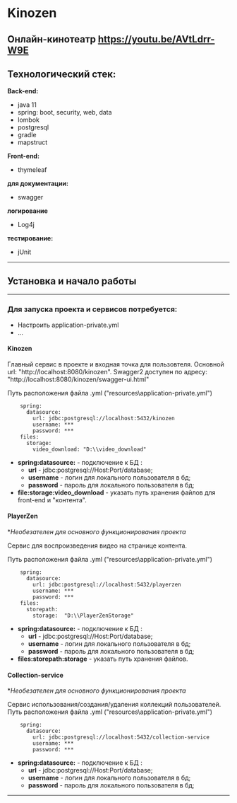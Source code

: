 # Kinozen
Онлайн-кинотеатр
https://youtu.be/AVtLdrr-W9E
---------------------------------------

## Технологический стек:

**Back-end:**

- java 11
- spring: boot, security, web, data
- lombok
- postgresql
- gradle
- mapstruct

**Front-end:**

- thymeleaf

**для документации:**

- swagger

**логирование**

- Log4j

**тестирование:**

- jUnit

---------------------------------------

## Установка и начало работы

---------------------------------------
### Для запуска проекта и сервисов потребуется:
 + Настроить application-private.yml
 + ...

#### Kinozen

Главный сервис в проекте и входная точка для пользовтеля. Основной url: "http://localhost:8080/kinozen".
Swagger2 доступен по адресу: "http://localhost:8080/kinozen/swagger-ui.html"

Путь расположения файла .yml ("resources\application-private.yml")
```
    spring:
      datasource:
        url: jdbc:postgresql://localhost:5432/kinozen
        username: ***
        password: ***
    files:
      storage:
        video_download: "D:\\video_download"
```

+ **spring:datasource:** - подключение к БД :
    + **url** - jdbc:postgresql://Host:Port/database;
    + **username** - логин для локального пользователя в бд;
    + **password** - пароль для локального пользователя в бд;
+ **file:storage:video_download**  - указать путь хранения файлов для front-end и "контента".

#### PlayerZen
**Необезателен для основного функционирования проекта*

Сервис для воспроизведения видео на странице контента.

Путь расположения файла .yml ("resources\application-private.yml")


```	
    spring:
      datasource:
        url: jdbc:postgresql://localhost:5432/playerzen
        username: ***
        password: ***
    files:
      storepath:
        storage:  "D:\\PlayerZenStorage"
```

+ **spring:datasource:** - подключение к БД :
    + **url** - jdbc:postgresql://Host:Port/database;
    + **username** - логин для локального пользователя в бд;
    + **password** - пароль для локального пользователя в бд;
+ **files:storepath:storage**  - указать путь хранения файлов.

#### Collection-service
**Необезателен для основного функционирования проекта*

Сервис  использования/создания/удаления коллекций пользователей.
Путь расположения файла .yml ("resources\application-private.yml")

```
    spring:
      datasource:
        url: jdbc:postgresql://localhost:5432/collection-service
        username: ***
        password: ***
```
+ **spring:datasource:** - подключение к БД :
    + **url** - jdbc:postgresql://Host:Port/database;
    + **username** - логин для локального пользователя в бд;
    + **password** - пароль для локального пользователя в бд;

---------------------------------------

